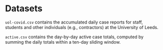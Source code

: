 # Datasets

`uol-covid.csv` contains the accumulated daily case reports for staff,
students and other individuals (e.g., contractors) at the University of Leeds.

`active.csv` contains the day-by-day active case totals, computed by summing
the daily totals within a ten-day sliding window.
